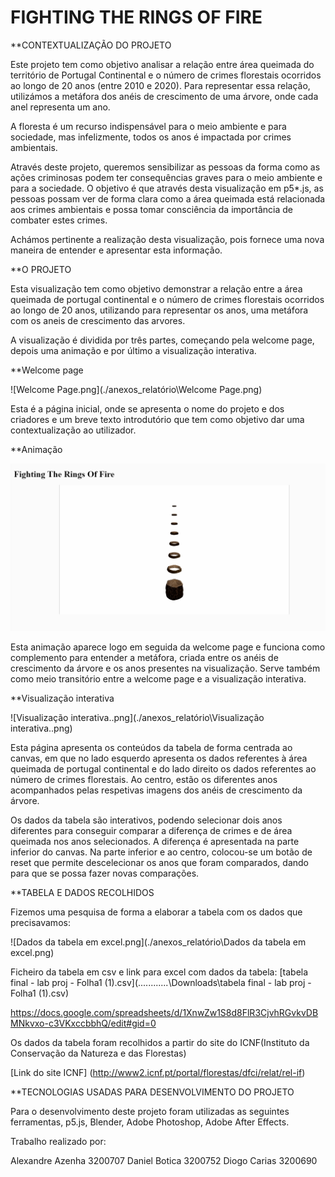 # FIGHTING THE RINGS OF FIRE


**CONTEXTUALIZAÇÃO DO PROJETO

Este projeto tem como objetivo analisar a relação entre área queimada do território de Portugal Continental e o número de crimes florestais ocorridos ao longo de 20 anos (entre 2010 e 2020). Para representar essa relação, utilizámos a metáfora dos anéis de crescimento de uma árvore, onde cada anel representa um ano. 

A floresta é um recurso indispensável para o meio ambiente e para sociedade, mas infelizmente, todos os anos é impactada por crimes ambientais.

Através deste projeto, queremos sensibilizar as pessoas da forma como as ações criminosas podem ter consequências graves para o meio ambiente e para a sociedade. O objetivo é que através desta visualização em p5*.js, as pessoas possam ver de forma clara como a área queimada está relacionada aos crimes ambientais e possa tomar consciência da importância de combater estes crimes.

Achámos pertinente a realização desta visualização, pois fornece uma nova maneira de entender e apresentar esta informação.


**O PROJETO

Esta visualização tem como objetivo demonstrar a relação entre a área queimada de portugal continental e o número de crimes florestais ocorridos ao longo de 20 anos, utilizando para representar os anos, uma metáfora com os aneis de crescimento das arvores. 

A visualização é dividida por três partes, começando pela welcome page, depois uma animação e por último a visualização interativa. 


**Welcome page 

![Welcome Page.png](./anexos_relatório\Welcome Page.png)

Esta é a página inicial, onde se apresenta o nome do projeto e dos criadores e um breve texto introdutório que tem como objetivo dar uma contextualização ao utilizador. 


**Animação 


![ANIMAÇÃO.png](./anexos_relatório\ANIMAÇÃO.png)


Esta animação aparece logo em seguida da welcome page e funciona como complemento para entender a metáfora, criada entre os anéis de crescimento da árvore e os anos presentes na visualização. Serve também como meio transitório entre a welcome page e a visualização interativa.


**Visualização interativa 


![Visualização interativa..png](./anexos_relatório\Visualização interativa..png)



Esta página apresenta os conteúdos da tabela de forma centrada ao canvas, em que no lado esquerdo apresenta os dados referentes à área queimada de portugal continental e do lado direito os dados referentes ao número de crimes florestais. Ao centro, estão os diferentes anos acompanhados pelas respetivas imagens dos anéis de crescimento da árvore. 

Os dados da tabela são interativos, podendo selecionar dois anos diferentes para conseguir comparar a diferença de crimes e de área queimada nos anos selecionados. A diferença é apresentada na parte inferior do canvas. 
Na parte inferior e ao centro, colocou-se um botão de reset que permite descelecionar os anos que foram comparados, dando para que se possa fazer novas comparações. 



**TABELA E DADOS RECOLHIDOS


Fizemos uma pesquisa de forma a elaborar a tabela com os dados que precisavamos:

![Dados da tabela em excel.png](./anexos_relatório\Dados da tabela em excel.png)

Ficheiro da tabela em csv e link para excel com dados da tabela: 
[tabela final - lab proj - Folha1 (1).csv](..\..\..\..\..\..\Downloads\tabela final - lab proj - Folha1 (1).csv)

https://docs.google.com/spreadsheets/d/1XnwZw1S8d8FlR3CjvhRGvkvDBMNkvxo-c3VKxccbbhQ/edit#gid=0

Os dados da tabela foram recolhidos a partir do site do ICNF(Instituto da Conservação da Natureza e das Florestas)

[Link do site ICNF] (http://www2.icnf.pt/portal/florestas/dfci/relat/rel-if)


**TECNOLOGIAS USADAS PARA DESENVOLVIMENTO DO PROJETO 

Para o desenvolvimento deste projeto foram utilizadas as seguintes ferramentas, p5.js, Blender, Adobe Photoshop, Adobe After Effects.  

Trabalho realizado por: 

Alexandre Azenha 3200707
Daniel Botica 3200752
Diogo Carias 3200690
